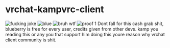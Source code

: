 # vrchat-kampvrc-client
![fucking joke](https://user-images.githubusercontent.com/100178315/202088800-7dd7ac0c-7fdc-4be6-b142-096ac70c6800.PNG)
![blue](https://user-images.githubusercontent.com/100178315/202088844-4d28d636-76ce-43e4-b2ba-d780d4cd0ee1.PNG)
![bruh wtf](https://user-images.githubusercontent.com/100178315/202088864-2eb615c6-0a32-4030-8e87-ad3651267197.PNG)
![proof 1](https://user-images.githubusercontent.com/100178315/202088865-3ea972f2-6e73-4fe4-bc7f-c072032133c0.PNG)
Dont fall for this cash grab shit, blueberry is free for every user, credits given from other devs.
kamp you reading this or any you that support him doing this youre reason why vrchat client community is shit.
